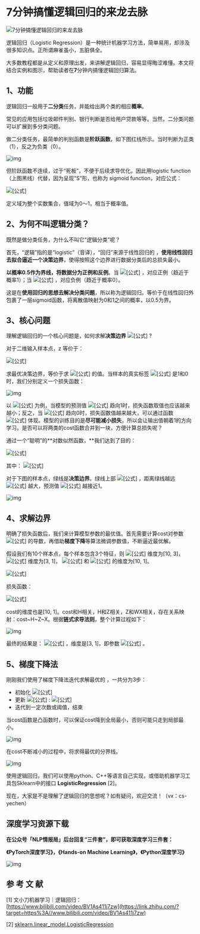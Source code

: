 # 7分钟搞懂逻辑回归的来龙去脉

![7分钟搞懂逻辑回归的来龙去脉](https://pic3.zhimg.com/v2-bc7f88302e042231963590b8462bbb28_1440w.jpg?source=172ae18b)

逻辑回归（Logistic Regression）是一种统计机器学习方法，简单易用，却涉及很多知识点。正所谓麻雀虽小，五脏俱全。

大多数教程都是从定义和原理出发，来讲解逻辑回归，容易显得晦涩难懂。本文将结合实例和图示，帮助读者在**7**分钟内搞懂逻辑回归算法。

## **1、功能**

逻辑回归一般用于**二分类**任务，并能给出两个类的相应**概率**。

常见的应用包括垃圾邮件判别、银行判断是否给用户贷款等等。当然，二分类问题可以扩展到多分类问题。

做二分类任务，最简单的判别函数是**阶跃函数**，如下图红线所示。当时判断为正类（1），反之为负类（0）。

![img](https://pic4.zhimg.com/80/v2-ce5a79043f4f9b0ce220dff98bf934c3_720w.jpg)

但阶跃函数不连续，过于“死板”，不便于后续求导优化。因此用logistic function（上图黑线）代替，因为呈现“S”形，也称为 sigmoid function，对应公式：

![[公式]](https://www.zhihu.com/equation?tex=y%3D%5Cfrac%7B1%7D%7B1%2Be%5E%7B-z%7D%7D)

定义域为整个实数集合，值域为0～1，相当于概率值。

## **2、为何不叫逻辑分类？**

既然是做分类任务，为什么不叫它“逻辑分类”呢？

首先，“逻辑”指的是“logistic”（音译），“回归”来源于线性回归的 ，**使用线性回归去拟合逼近一个决策边界**，使得按照这个边界进行数据分类后的总损失最小。

**以概率0.5作为界线，将数据分为正例和反例**。当 ![[公式]](https://www.zhihu.com/equation?tex=z%3E0) ，对应正例（趋近于概率1）；当 ![[公式]](https://www.zhihu.com/equation?tex=z%3C0) ，对应负例（趋近于概率0）。

这是在**使用回归的思想去解决分类问题**，所以称为逻辑回归。等价于在线性回归外包裹了一层sigmoid函数，将离散值映射为0和1之间的概率，以0.5为界。

## **3、核心问题**

理解逻辑回归的一个核心问题是，如何求解**决策边界** ![[公式]](https://www.zhihu.com/equation?tex=z%3DXW) ?

对于二维输入样本点，z 等价于：

![[公式]](https://www.zhihu.com/equation?tex=z%3DXW%3Dw_%7B0%7D%2Bw_%7B1%7Dx_%7B1%7D%2Bw_%7B2%7Dx_%7B2%7D)

求最优决策边界，等价于求 ![[公式]](https://www.zhihu.com/equation?tex=w_%7B0%7D%2Cw_%7B1%7D%2Cw_%7B2%7D) 的值。当样本的真实标签 ![[公式]](https://www.zhihu.com/equation?tex=y%5E%7B%2A%7D) 是1和0时，我们分别定义一个损失函数：

![img](https://pic3.zhimg.com/80/v2-7e90b85e083d4743ac3c2d3e7fae59fa_720w.jpg)

以 ![[公式]](https://www.zhihu.com/equation?tex=y%5E%7B%2A%7D%3D1) 为例，当模型的预测值 ![[公式]](https://www.zhihu.com/equation?tex=h) 趋向1时，损失函数取值也应该越来越小；反之，当 ![[公式]](https://www.zhihu.com/equation?tex=h) 趋向0时，损失函数值越来越大，可以通过函数 ![[公式]](https://www.zhihu.com/equation?tex=cost%3D-log%28h%29) 体现。模型的训练目的是**尽可能减小损失**，所以会让输出值朝着1的方向学习。是否可以将两类的cost函数合并到一块，方便计算总损失呢？

通过一个“聪明”的**对数似然函数，**我们达到了目的：

![[公式]](https://www.zhihu.com/equation?tex=cost%3D-y%5E%7B%2A%7Dlog%28h%29-%281-y%5E%7B%2A%7D%29log%281-h%29)

其中： ![[公式]](https://www.zhihu.com/equation?tex=h_%7Bmodel%7D%3D%5Cfrac%7B1%7D%7B1%2Be%5E%7B-z%7D%7D)

对于下图的样本点，绿线是**决策边界**。绿线上部 ![[公式]](https://www.zhihu.com/equation?tex=z%3E0) ，距离绿线越远 ![[公式]](https://www.zhihu.com/equation?tex=z) 越大，预测值 ![[公式]](https://www.zhihu.com/equation?tex=h) 越接近1。

![img](https://pic1.zhimg.com/80/v2-cf49cee05fbb826ac5f288117fb0842c_720w.jpg)

## **4、求解边界**

明确了损失函数后，我们来计算模型参数的最优值。首先需要计算cost对参数 ![[公式]](https://www.zhihu.com/equation?tex=w) 的导数，再借助**梯度下降**等算法微调参数值，不断逼近最优解。

假设我们有10个样本点，每个样本包含3个特征，则 ![[公式]](https://www.zhihu.com/equation?tex=X) 维度为[10, 3]， ![[公式]](https://www.zhihu.com/equation?tex=W) 维度为[3, 1]， ![[公式]](https://www.zhihu.com/equation?tex=Z) 和 ![[公式]](https://www.zhihu.com/equation?tex=H) 的维度为[10, 1]。

![[公式]](https://www.zhihu.com/equation?tex=Z%3DXW%2CH_%7Bmodel%7D%3D%5Cfrac%7B1%7D%7B1%2Be%5E%7B-Z%7D%7D%3D%5Cfrac%7B1%7D%7B1%2Be%5E%7B-XW%7D%7D)

损失函数：

![[公式]](https://www.zhihu.com/equation?tex=cost%3D-Y%5E%7B%2A%7Dlog%28H%29-%281-Y%5E%7B%2A%7D%29log%281-H%29)

cost的维度也是[10, 1]。cost和H相关，H和Z相关，Z和WX相关，存在关系映射：cost~H~Z~X。根据**链式求导法则**，整个计算过程如下：

![img](https://pic1.zhimg.com/80/v2-5637920f9d4f03adac4f2d8e09044e44_720w.jpg)

最终的结果是： ![[公式]](https://www.zhihu.com/equation?tex=%5Cfrac%7Bd_%7Bcost%7D%7D%7Bd_%7BW%7D%7D%3DX%5E%7BT%7D%28H-Y%5E%7B%2A%7D%29) ，维度是[3, 1]，即参数 ![[公式]](https://www.zhihu.com/equation?tex=w_%7B1%7D%2Cw_%7B2%7D%2Cw_%7B3%7D) 。

## **5、梯度下降法**

刚刚我们使用了梯度下降法迭代求解最优的 ，一共分为3步：

- 初始化 ![[公式]](https://www.zhihu.com/equation?tex=W)
- 更新 ![[公式]](https://www.zhihu.com/equation?tex=W) : ![[公式]](https://www.zhihu.com/equation?tex=W-%3D%5Calpha%2A%5Cfrac%7Bd_%7Bcost%7D%7D%7Bd_%7BW%7D%7D)
- 迭代到一定次数或阈值，结束

当cost函数是凸函数时，可以保证cost降到全局最小，否则可能只走到局部最小。

![img](https://pic2.zhimg.com/80/v2-36b1ecb62e14d68d1b6d19e197a2c7f9_720w.jpg)

在cost不断减小的过程中，将求得最优的分界线。

![img](https://pic3.zhimg.com/80/v2-c070b491402fc3519b06210fe86ea2c6_720w.jpg)

使用逻辑回归，我们可以使用python、C++等语言自己实现，或借助机器学习工具包Sklearn中的接口 **LogisticRegression** [2]。

现在，大家是不是理解了逻辑回归的思想呢？如有疑问，欢迎交流！（vx：cs-yechen）



## **深度学习资源下载**

**在公众号「NLP情报局」后台回复“三件套”，即可获取深度学习三件套：**

**《PyTorch深度学习》，《Hands-on Machine Learning》，《Python深度学习》**

![img](https://mmbiz.qpic.cn/mmbiz_png/V23nFVyYSrAyUicfJ9dDvyqXqjysKXkAlWt1ROwXHmFn0cqcicpY0JVDeibIJwNjPWiaYF3pOzPehyvvHxZa2mFoIg/640?wx_fmt=png)



## 参 考 文 献

[1] 文小刀机器学习｜逻辑回归：[https://www.bilibili.com/video/BV1As411j7zw](https://link.zhihu.com/?target=https%3A//www.bilibili.com/video/BV1As411j7zw)

[2] [sklearn.linear_model.LogisticRegression](https://link.zhihu.com/?target=https%3A//scikit-learn.org/stable/modules/generated/sklearn.linear_model.LogisticRegression.html)

